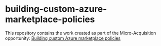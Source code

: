 # building-custom-azure-marketplace-policies

This repository contains the work created as part of the Micro-Acquisition opportunity: [Building custom Azure marketplace policies](https://micro-acquisition.alpha.canada.ca/2021/06/23/building-custom-Azure-marketplace-policies.html)
